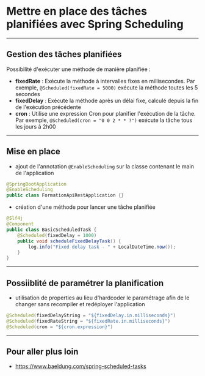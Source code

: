# Mettre en place des tâches planifiées avec Spring Scheduling

----

## Gestion des tâches planifiées

Possibilité d'exécuter une méthode de manière planifiée :

- **fixedRate** : Exécute la méthode à intervalles fixes en millisecondes. Par exemple, `@Scheduled(fixedRate = 5000)` exécute la méthode toutes les 5 secondes
- **fixedDelay** : Exécute la méthode après un délai fixe, calculé depuis la fin de l'exécution précédente
- **cron** : Utilise une expression Cron pour planifier l'exécution de la tâche. Par exemple, `@Scheduled(cron = "0 0 2 * * ?")` exécute la tâche tous les jours à 2h00

----

## Mise en place

- ajout de l'annotation `@EnableScheduling` sur la classe contenant le main de l'application

```java
@SpringBootApplication
@EnableScheduling
public class FormationApiRestApplication {}
```

- création d'une méthode pour lancer une tâche planifiée

```java
@Slf4j
@Component
public class BasicScheduledTask {
    @Scheduled(fixedDelay = 1000)
    public void scheduleFixedDelayTask() {
        log.info("Fixed delay task - " + LocalDateTime.now());
    }
}
```

----

## Possiiblité de paramétrer la planification

- utilisation de properties au lieu d'hardcoder le paramétrage afin de le changer sans recompiler et redéployer l'application

```java
@Scheduled(fixedDelayString = "${fixedDelay.in.milliseconds}")
@Scheduled(fixedRateString = "${fixedRate.in.milliseconds}")
@Scheduled(cron = "${cron.expression}")
```

----

## Pour aller plus loin

- <https://www.baeldung.com/spring-scheduled-tasks>
